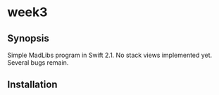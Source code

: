 # week3

## Synopsis
Simple MadLibs program in Swift 2.1. No stack views implemented yet. Several bugs remain.

## Installation

